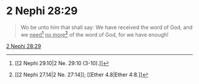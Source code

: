 # 2 Nephi 28:29

> Wo be unto him that shall say: We have received the word of God, and we <u>need</u>[^a] <u>no more</u>[^b] of the word of God, for we have enough!

[2 Nephi 28:29](https://www.churchofjesuschrist.org/study/scriptures/bofm/2-ne/28?lang=eng&id=p29#p29)


[^a]: [[2 Nephi 29.10|2 Ne. 29:10 (3-10).]]
[^b]: [[2 Nephi 27.14|2 Ne. 27:14]]; [[Ether 4.8|Ether 4:8.]]
